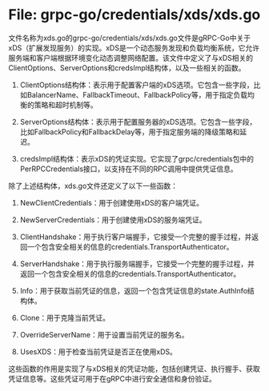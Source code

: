 # File: grpc-go/credentials/xds/xds.go

文件名称为xds.go的grpc-go/credentials/xds/xds.go文件是gRPC-Go中关于xDS（扩展发现服务）的实现。xDS是一个动态服务发现和负载均衡系统，它允许服务端和客户端根据环境变化动态调整网络配置。该文件中定义了与xDS相关的ClientOptions、ServerOptions和credsImpl结构体，以及一些相关的函数。

1. ClientOptions结构体：表示用于配置客户端的xDS选项。它包含一些字段，比如BalancerName、FallbackTimeout、FallbackPolicy等，用于指定负载均衡的策略和超时机制等。

2. ServerOptions结构体：表示用于配置服务器的xDS选项。它包含一些字段，比如FallbackPolicy和FallbackDelay等，用于指定服务端的降级策略和延迟。

3. credsImpl结构体：表示xDS的凭证实现。它实现了grpc/credentials包中的PerRPCCredentials接口，以支持在不同的RPC调用中提供凭证信息。

除了上述结构体，xds.go文件还定义了以下一些函数：

1. NewClientCredentials：用于创建使用xDS的客户端凭证。

2. NewServerCredentials：用于创建使用xDS的服务端凭证。

3. ClientHandshake：用于执行客户端握手，它接受一个完整的握手过程，并返回一个包含安全相关的信息的credentials.TransportAuthenticator。

4. ServerHandshake：用于执行服务端握手，它接受一个完整的握手过程，并返回一个包含安全相关的信息的credentials.TransportAuthenticator。

5. Info：用于获取当前凭证的信息，返回一个包含凭证信息的state.AuthInfo结构体。

6. Clone：用于克隆当前凭证。

7. OverrideServerName：用于设置当前凭证的服务名。

8. UsesXDS：用于检查当前凭证是否正在使用xDS。

这些函数的作用是实现了与xDS相关的凭证功能，包括创建凭证、执行握手、获取凭证信息等。这些凭证可用于在gRPC中进行安全通信和身份验证。

